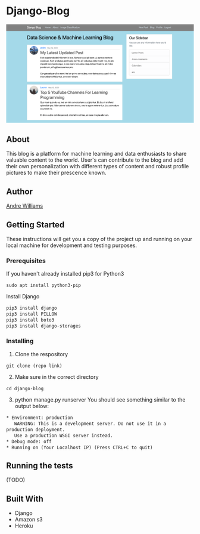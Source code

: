 # Django-Blog


![Blog Site](https://github.com/Andre-Williams22/Django-Blog/blob/master/media/screenshot.png)

## About 
This blog is a platform for machine learning and data enthusiasts to share valuable content to the world. User's can contribute to the blog and add their own personalization with different types of content and robust profile pictures to make their prescence known.


## Author

[Andre Williams](https://www.linkedin.com/in/andrewilliams22/) 

## Getting Started

These instructions will get you a copy of the project up and running on your local machine for development and testing purposes.

### Prerequisites
If you haven't already installed pip3 for Python3
```
sudo apt install python3-pip
```
Install Django 
```
pip3 install django
pip3 install PILLOW
pip3 install boto3 
pip3 install django-storages

```

### Installing

1. Clone the respository
```
git clone (repo link)
```
2. Make sure in the correct directory
```
cd django-blog
```
3. python manage.py runserver 
You should see something similar to the output below:
```
* Environment: production
   WARNING: This is a development server. Do not use it in a production deployment.
   Use a production WSGI server instead.
* Debug mode: off
* Running on (Your Localhost IP) (Press CTRL+C to quit)
```
## Running the tests
(TODO)

## Built With

* Django 
* Amazon s3 
* Heroku 

